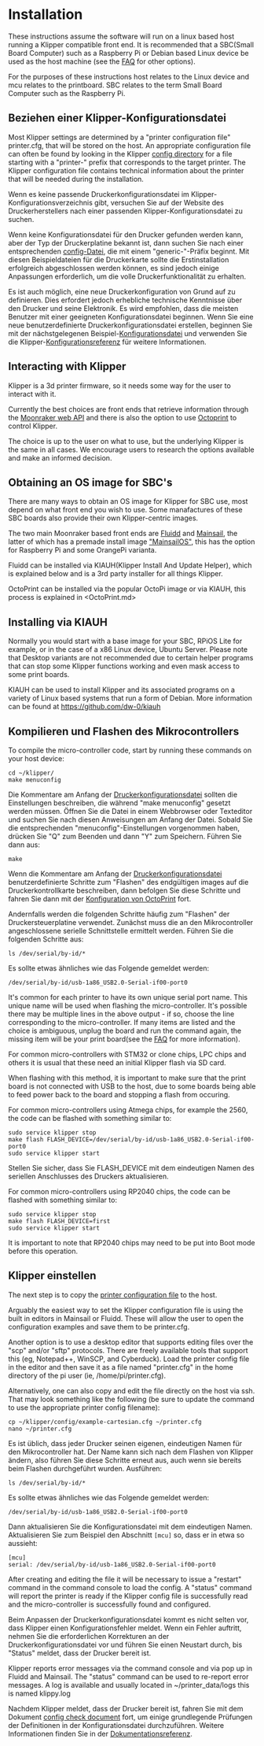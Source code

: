 # Installation

These instructions assume the software will run on a linux based host running a Klipper compatible front end. It is recommended that a SBC(Small Board Computer) such as a Raspberry Pi or Debian based Linux device be used as the host machine (see the [FAQ](FAQ.md#can-i-run-klipper-on-something-other-than-a-raspberry-pi-3) for other options).

For the purposes of these instructions host relates to the Linux device and mcu relates to the printboard. SBC relates to the term Small Board Computer such as the Raspberry Pi.

## Beziehen einer Klipper-Konfigurationsdatei

Most Klipper settings are determined by a "printer configuration file" printer.cfg, that will be stored on the host. An appropriate configuration file can often be found by looking in the Klipper [config directory](../config/) for a file starting with a "printer-" prefix that corresponds to the target printer. The Klipper configuration file contains technical information about the printer that will be needed during the installation.

Wenn es keine passende Druckerkonfigurationsdatei im Klipper-Konfigurationsverzeichnis gibt, versuchen Sie auf der Website des Druckerherstellers nach einer passenden Klipper-Konfigurationsdatei zu suchen.

Wenn keine Konfigurationsdatei für den Drucker gefunden werden kann, aber der Typ der Druckerplatine bekannt ist, dann suchen Sie nach einer entsprechenden [config-Datei](../config/), die mit einem "generic-"-Präfix beginnt. Mit diesen Beispieldateien für die Druckerkarte sollte die Erstinstallation erfolgreich abgeschlossen werden können, es sind jedoch einige Anpassungen erforderlich, um die volle Druckerfunktionalität zu erhalten.

Es ist auch möglich, eine neue Druckerkonfiguration von Grund auf zu definieren. Dies erfordert jedoch erhebliche technische Kenntnisse über den Drucker und seine Elektronik. Es wird empfohlen, dass die meisten Benutzer mit einer geeigneten Konfigurationsdatei beginnen. Wenn Sie eine neue benutzerdefinierte Druckerkonfigurationsdatei erstellen, beginnen Sie mit der nächstgelegenen Beispiel-[Konfigurationsdatei](../config/) und verwenden Sie die Klipper-[Konfigurationsreferenz](Config_Reference.md) für weitere Informationen.

## Interacting with Klipper

Klipper is a 3d printer firmware, so it needs some way for the user to interact with it.

Currently the best choices are front ends that retrieve information through the [Moonraker web API](https://moonraker.readthedocs.io/) and there is also the option to use [Octoprint](https://octoprint.org/) to control Klipper.

The choice is up to the user on what to use, but the underlying Klipper is the same in all cases. We encourage users to research the options available and make an informed decision.

## Obtaining an OS image for SBC's

There are many ways to obtain an OS image for Klipper for SBC use, most depend on what front end you wish to use. Some manafactures of these SBC boards also provide their own Klipper-centric images.

The two main Moonraker based front ends are [Fluidd](https://docs.fluidd.xyz/) and [Mainsail](https://docs.mainsail.xyz/), the latter of which has a premade install image ["MainsailOS"](http://docs.mainsailOS.xyz), this has the option for Raspberry Pi and some OrangePi varianta.

Fluidd can be installed via KIAUH(Klipper Install And Update Helper), which is explained below and is a 3rd party installer for all things Klipper.

OctoPrint can be installed via the popular OctoPi image or via KIAUH, this process is explained in <OctoPrint.md>

## Installing via KIAUH

Normally you would start with a base image for your SBC, RPiOS Lite for example, or in the case of a x86 Linux device, Ubuntu Server. Please note that Desktop variants are not recommended due to certain helper programs that can stop some Klipper functions working and even mask access to some print boards.

KIAUH can be used to install Klipper and its associated programs on a variety of Linux based systems that run a form of Debian. More information can be found at https://github.com/dw-0/kiauh

## Kompilieren und Flashen des Mikrocontrollers

To compile the micro-controller code, start by running these commands on your host device:

```
cd ~/klipper/
make menuconfig
```

Die Kommentare am Anfang der [Druckerkonfigurationsdatei](#obtain-a-klipper-configuration-file) sollten die Einstellungen beschreiben, die während "make menuconfig" gesetzt werden müssen. Öffnen Sie die Datei in einem Webbrowser oder Texteditor und suchen Sie nach diesen Anweisungen am Anfang der Datei. Sobald Sie die entsprechenden "menuconfig"-Einstellungen vorgenommen haben, drücken Sie "Q" zum Beenden und dann "Y" zum Speichern. Führen Sie dann aus:

```
make
```

Wenn die Kommentare am Anfang der [Druckerkonfigurationsdatei](#obtain-a-klipper-configuration-file) benutzerdefinierte Schritte zum "Flashen" des endgültigen images auf die Druckerkontrollkarte beschreiben, dann befolgen Sie diese Schritte und fahren Sie dann mit der [Konfiguration von OctoPrint](#configuring-octoprint-to-use-klipper) fort.

Andernfalls werden die folgenden Schritte häufig zum "Flashen" der Druckersteuerplatine verwendet. Zunächst muss die an den Mikrocontroller angeschlossene serielle Schnittstelle ermittelt werden. Führen Sie die folgenden Schritte aus:

```
ls /dev/serial/by-id/*
```

Es sollte etwas ähnliches wie das Folgende gemeldet werden:

```
/dev/serial/by-id/usb-1a86_USB2.0-Serial-if00-port0
```

It's common for each printer to have its own unique serial port name. This unique name will be used when flashing the micro-controller. It's possible there may be multiple lines in the above output - if so, choose the line corresponding to the micro-controller. If many items are listed and the choice is ambiguous, unplug the board and run the command again, the missing item will be your print board(see the [FAQ](FAQ.md#wheres-my-serial-port) for more information).

For common micro-controllers with STM32 or clone chips, LPC chips and others it is usual that these need an initial Klipper flash via SD card.

When flashing with this method, it is important to make sure that the print board is not connected with USB to the host, due to some boards being able to feed power back to the board and stopping a flash from occuring.

For common micro-controllers using Atmega chips, for example the 2560, the code can be flashed with something similar to:

```
sudo service klipper stop
make flash FLASH_DEVICE=/dev/serial/by-id/usb-1a86_USB2.0-Serial-if00-port0
sudo service klipper start
```

Stellen Sie sicher, dass Sie FLASH_DEVICE mit dem eindeutigen Namen des seriellen Anschlusses des Druckers aktualisieren.

For common micro-controllers using RP2040 chips, the code can be flashed with something similar to:

```
sudo service klipper stop
make flash FLASH_DEVICE=first
sudo service klipper start
```

It is important to note that RP2040 chips may need to be put into Boot mode before this operation.

## Klipper einstellen

The next step is to copy the [printer configuration file](#obtain-a-klipper-configuration-file) to the host.

Arguably the easiest way to set the Klipper configuration file is using the built in editors in Mainsail or Fluidd. These will allow the user to open the configuration examples and save them to be printer.cfg.

Another option is to use a desktop editor that supports editing files over the "scp" and/or "sftp" protocols. There are freely available tools that support this (eg, Notepad++, WinSCP, and Cyberduck). Load the printer config file in the editor and then save it as a file named "printer.cfg" in the home directory of the pi user (ie, /home/pi/printer.cfg).

Alternatively, one can also copy and edit the file directly on the host via ssh. That may look something like the following (be sure to update the command to use the appropriate printer config filename):

```
cp ~/klipper/config/example-cartesian.cfg ~/printer.cfg
nano ~/printer.cfg
```

Es ist üblich, dass jeder Drucker seinen eigenen, eindeutigen Namen für den Mikrocontroller hat. Der Name kann sich nach dem Flashen von Klipper ändern, also führen Sie diese Schritte erneut aus, auch wenn sie bereits beim Flashen durchgeführt wurden. Ausführen:

```
ls /dev/serial/by-id/*
```

Es sollte etwas ähnliches wie das Folgende gemeldet werden:

```
/dev/serial/by-id/usb-1a86_USB2.0-Serial-if00-port0
```

Dann aktualisieren Sie die Konfigurationsdatei mit dem eindeutigen Namen. Aktualisieren Sie zum Beispiel den Abschnitt `[mcu]` so, dass er in etwa so aussieht:

```
[mcu]
serial: /dev/serial/by-id/usb-1a86_USB2.0-Serial-if00-port0
```

After creating and editing the file it will be necessary to issue a "restart" command in the command console to load the config. A "status" command will report the printer is ready if the Klipper config file is successfully read and the micro-controller is successfully found and configured.

Beim Anpassen der Druckerkonfigurationsdatei kommt es nicht selten vor, dass Klipper einen Konfigurationsfehler meldet. Wenn ein Fehler auftritt, nehmen Sie die erforderlichen Korrekturen an der Druckerkonfigurationsdatei vor und führen Sie einen Neustart durch, bis "Status" meldet, dass der Drucker bereit ist.

Klipper reports error messages via the command console and via pop up in Fluidd and Mainsail. The "status" command can be used to re-report error messages. A log is available and usually located in ~/printer_data/logs this is named klippy.log

Nachdem Klipper meldet, dass der Drucker bereit ist, fahren Sie mit dem Dokument [config check document](Config_checks.md) fort, um einige grundlegende Prüfungen der Definitionen in der Konfigurationsdatei durchzuführen. Weitere Informationen finden Sie in der [Dokumentationsreferenz](Overview.md).

